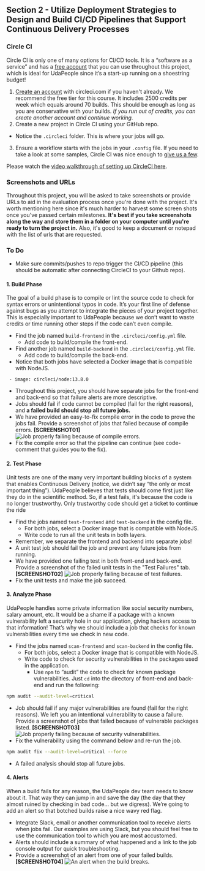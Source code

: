 ## Section 2 - Utilize Deployment Strategies to Design and Build CI/CD Pipelines that Support Continuous Delivery Processes

### Circle CI

Circle CI is only one of many options for CI/CD tools. It is a “software as a service” and has a [free account](https://circleci.com/signup/?source-button=free) that you can use throughout this project, which is ideal for UdaPeople since it’s a start-up running on a shoestring budget!

1. [Create an account](https://circleci.com/signup/?source-button=free) with circleci.com if you haven't already. We recommend the free tier for this course. It includes 2500 credits per week which equals around 70 builds. This should be enough as long as you are conservative with your builds. _If you run out of credits, you can create another account and continue working._
2. Create a new project in Circle CI using your GitHub repo.
 - Notice the `.circleci` folder. This is where your jobs will go.
3. Ensure a workflow starts with the jobs in your `.config` file. If you need to take a look at some samples, Circle CI was nice enough to [give us a few](https://circleci.com/docs/2.0/sample-config).

Please watch the [video walkthrough of setting up CircleCI here](https://www.youtube.com/watch?v=SRBmYjUF-tA).

### Screenshots and URLs

Throughout this project, you will be asked to take screenshots or provide URLs to aid in the evaluation process once you're done with the project. It's worth mentioning here since it's much harder to harvest some screen shots once you've passed certain milestones. **It's best if you take screenshots along the way and store them in a folder on your computer until you're ready to turn the project in.** Also, it's good to keep a document or notepad with the list of urls that are requested.

### To Do

- Make sure commits/pushes to repo trigger the CI/CD pipeline (this should be automatic after connecting CircleCI to your Github repo).

#### 1. Build Phase

The goal of a build phase is to compile or lint the source code to check for syntax errors or unintentional typos in code. It’s your first line of defense against bugs as you attempt to integrate the pieces of your project together. This is especially important to UdaPeople because we don’t want to waste credits or time running other steps if the code can’t even compile.

- Find the job named `build-frontend` in the `.circleci/config.yml` file. 
  - Add code to build/compile the front-end.
- Find another job named `build-backend` in the `.circleci/config.yml` file. 
  - Add code to build/compile the back-end.
- Notice that both jobs have selected a Docker image that is compatible with NodeJS.
```
 - image: circleci/node:13.8.0
```
- Throughout this project, you should have separate jobs for the front-end and back-end so that failure alerts are more descriptive.
- Jobs should fail if code cannot be compiled (fail for the right reasons), and **a failed build should stop all future jobs.** 
- We have provided an easy-to-fix compile error in the code to prove the jobs fail. Provide a screenshot of jobs that failed because of compile errors. **[SCREENSHOT01]**
![Job properly failing because of compile errors.](screenshots/SCREENSHOT01.png)
- Fix the compile error so that the pipeline can continue (see code-comment that guides you to the fix).

#### 2. Test Phase

Unit tests are one of the many very important building blocks of a system that enables Continuous Delivery (notice, we didn’t say “the only or most important thing”). UdaPeople believes that tests should come first just like they do in the scientific method. So, if a test fails, it's because the code is no longer trustworthy. Only trustworthy code should get a ticket to continue the ride

- Find the jobs named `test-frontend` and `test-backend` in the config file. 
  - For both jobs, select a Docker image that is compatible with NodeJS.
  - Write code to run all the unit tests in both layers. 
- Remember, we separate the frontend and backend into separate jobs!
- A unit test job should fail the job and prevent any future jobs from running.
- We have provided one failing test in both front-end and back-end. Provide a screenshot of the failed unit tests in the "Test Failures" tab. **[SCREENSHOT02]**
![Job properly failing because of test failures.](screenshots/SCREENSHOT02.png)
- Fix the unit tests and make the job succeed.

#### 3. Analyze Phase

UdaPeople handles some private information like social security numbers, salary amount, etc. It would be a shame if a package with a known vulnerability left a security hole in our application, giving hackers access to that information! That’s why we should include a job that checks for known vulnerabilities every time we check in new code.

- Find the jobs named `scan-frontend` and `scan-backend` in the config file. 
  - For both jobs, select a Docker image that is compatible with NodeJS.
  - Write code to check for security vulnerabilities in the packages used in the application.
    - Use `npm` to “audit” the code to check for known package vulnerabilities. Just `cd` into the directory of front-end and back-end and run the following:
```bash
npm audit --audit-level=critical
```
- Job should fail if any major vulnerabilities are found (fail for the right reasons). We left you an intentional vulnerability to cause a failure. Provide a screenshot of jobs that failed because of vulnerable packages listed. **[SCREENSHOT03]**
![Job properly failing because of security vulnerabilities.](screenshots/SCREENSHOT03.png)
- Fix the vulnerability using the command below and re-run the job.
```bash
npm audit fix --audit-level=critical --force
```
- A failed analysis should stop all future jobs.

#### 4. Alerts

When a build fails for any reason, the UdaPeople dev team needs to know about it. That way they can jump in and save the day (the day that they almost ruined by checking in bad code… but we digress). We’re going to add an alert so that botched builds raise a nice wavy red flag.

- Integrate Slack, email or another communication tool to receive alerts when jobs fail. Our examples are using Slack, but you should feel free to use the communication tool to which you are most accustomed.
- Alerts should include a summary of what happened and a link to the job console output for quick troubleshooting.
- Provide a screenshot of an alert from one of your failed builds. **[SCREENSHOT04]**
![An alert when the build breaks.](screenshots/SCREENSHOT04.png)
